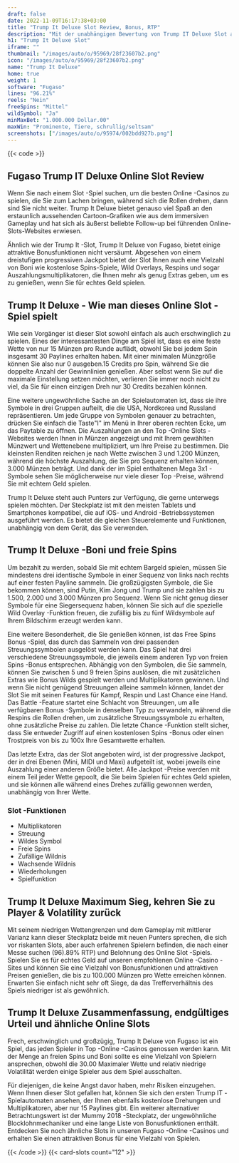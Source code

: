 ```yaml
---
draft: false
date: 2022-11-09T16:17:38+03:00
title: "Trump It Deluxe Slot Review, Bonus, RTP"
description: "Mit der unabhängigen Bewertung von Trump IT Deluxe Slot aus Fugaso können Sie kostenlos oder echtes Geld spielen und hier einen Bonus erhalten!"
h1: "Trump It Deluxe Slot"
iframe: ""
thumbnail: "/images/auto/o/95969/28f23607b2.png"
icon: "/images/auto/o/95969/28f23607b2.png"
name: "Trump It Deluxe"
home: true
weight: 1
software: "Fugaso"
lines: "96.21%"
reels: "Nein"
freeSpins: "Mittel"
wildSymbol: "Ja"
minMaxBet: "1.000.000 Dollar.00"
maxWin: "Prominente, Tiere, schrullig/seltsam"
screenshots: ["/images/auto/o/95974/002bdd927b.png"]
---
```


{{< code >}}<h2>Fugaso Trump IT Deluxe Online Slot Review</h2><p>Wenn Sie nach einem Slot -Spiel suchen, um die besten Online -Casinos zu spielen, die Sie zum Lachen bringen, während sich die Rollen drehen, dann sind Sie nicht weiter. Trump It Deluxe bietet genauso viel Spaß an den erstaunlich aussehenden Cartoon-Grafiken wie aus dem immersiven Gameplay und hat sich als äußerst beliebte Follow-up bei führenden Online-Slots-Websites erwiesen.</p><p>Ähnlich wie der Trump It -Slot, Trump It Deluxe von Fugaso, bietet einige attraktive Bonusfunktionen nicht versäumt. Abgesehen von einem dreistufigen progressiven Jackpot bietet der Slot Ihnen auch eine Vielzahl von Boni wie kostenlose Spins-Spiele, Wild Overlays, Respins und sogar Auszahlungsmultiplikatoren, die Ihnen mehr als genug Extras geben, um es zu genießen, wenn Sie für echtes Geld spielen.</p><h2>Trump It Deluxe - Wie man dieses Online Slot -Spiel spielt</h2><p>Wie sein Vorgänger ist dieser Slot sowohl einfach als auch erschwinglich zu spielen. Eines der interessantesten Dinge am Spiel ist, dass es eine feste Wette von nur 15 Münzen pro Runde auflädt, obwohl Sie bei jedem Spin insgesamt 30 Paylines erhalten haben. Mit einer minimalen Münzgröße können Sie also nur 0 ausgeben.15 Credits pro Spin, während Sie die doppelte Anzahl der Gewinnlinien genießen. Aber selbst wenn Sie auf die maximale Einstellung setzen möchten, verlieren Sie immer noch nicht zu viel, da Sie für einen einzigen Dreh nur 30 Credits bezahlen können.</p><p>Eine weitere ungewöhnliche Sache an der Spielautomaten ist, dass sie ihre Symbole in drei Gruppen aufteilt, die die USA, Nordkorea und Russland repräsentieren. Um jede Gruppe von Symbolen genauer zu betrachten, drücken Sie einfach die Taste"I" im Menü in Ihrer oberen rechten Ecke, um das Paytable zu öffnen. Die Auszahlungen an den Top -Online Slots -Websites werden Ihnen in Münzen angezeigt und mit Ihrem gewählten Münzwert und Wettenebene multipliziert, um Ihre Preise zu bestimmen. Die kleinsten Renditen reichen je nach Wette zwischen 3 und 1.200 Münzen, während die höchste Auszahlung, die Sie pro Sequenz erhalten können, 3.000 Münzen beträgt. Und dank der im Spiel enthaltenen Mega 3x1 -Symbole sehen Sie möglicherweise nur viele dieser Top -Preise, während Sie mit echtem Geld spielen.</p><p>Trump It Deluxe steht auch Punters zur Verfügung, die gerne unterwegs spielen möchten. Der Steckplatz ist mit den meisten Tablets und Smartphones kompatibel, die auf iOS- und Android -Betriebssystemen ausgeführt werden. Es bietet die gleichen Steuerelemente und Funktionen, unabhängig von dem Gerät, das Sie verwenden.</p><h2>Trump It Deluxe -Boni und freie Spins</h2><p>Um bezahlt zu werden, sobald Sie mit echtem Bargeld spielen, müssen Sie mindestens drei identische Symbole in einer Sequenz von links nach rechts auf einer festen Payline sammeln. Die großzügigsten Symbole, die Sie bekommen können, sind Putin, Kim Jong und Trump und sie zahlen bis zu 1.500, 2.000 und 3.000 Münzen pro Sequenz. Wenn Sie nicht genug dieser Symbole für eine Siegersequenz haben, können Sie sich auf die spezielle Wild Overlay -Funktion freuen, die zufällig bis zu fünf Wildsymbole auf Ihrem Bildschirm erzeugt werden kann.</p><p>Eine weitere Besonderheit, die Sie genießen können, ist das Free Spins Bonus -Spiel, das durch das Sammeln von drei passenden Streuungssymbolen ausgelöst werden kann. Das Spiel hat drei verschiedene Streuungssymbole, die jeweils einem anderen Typ von freien Spins -Bonus entsprechen. Abhängig von den Symbolen, die Sie sammeln, können Sie zwischen 5 und 9 freien Spins auslösen, die mit zusätzlichen Extras wie Bonus Wilds gespielt werden und Multiplikatoren gewinnen. Und wenn Sie nicht genügend Streuungen alleine sammeln können, landet der Slot Sie mit seinen Features für Kampf, Respin und Last Chance eine Hand. Das Battle -Feature startet eine Schlacht von Streuungen, um alle verfügbaren Bonus -Symbole in denselben Typ zu verwandeln, während die Respins die Rollen drehen, um zusätzliche Streuungssymbole zu erhalten, ohne zusätzliche Preise zu zahlen. Die letzte Chance -Funktion stellt sicher, dass Sie entweder Zugriff auf einen kostenlosen Spins -Bonus oder einen Trostpreis von bis zu 100x Ihre Gesamtwette erhalten.</p><p>Das letzte Extra, das der Slot angeboten wird, ist der progressive Jackpot, der in drei Ebenen (Mini, MIDI und Maxi) aufgeteilt ist, wobei jeweils eine Auszahlung einer anderen Größe bietet. Alle Jackpot -Preise werden mit einem Teil jeder Wette gepoolt, die Sie beim Spielen für echtes Geld spielen, und sie können alle während eines Drehes zufällig gewonnen werden, unabhängig von Ihrer Wette.</p><h3>
Slot -Funktionen</h3><ul>
<li></span>
Multiplikatoren</li>
<li></span>
Streuung</li>
<li></span>
Wildes Symbol</li>
<li></span>
Freie Spins</li>
<li></span>
Zufällige Wildnis</li>
<li></span>
Wachsende Wildnis</li>
<li></span>
Wiederholungen</li>
<li></span>
Spielfunktion</li></ul><h2>Trump It Deluxe Maximum Sieg, kehren Sie zu Player & Volatility zurück</h2><p>Mit seinem niedrigen Wettengrenzen und dem Gameplay mit mittlerer Varianz kann dieser Steckplatz beide mit neuen Punters sprechen, die sich vor riskanten Slots, aber auch erfahrenen Spielern befinden, die nach einer Messe suchen (96).89% RTP) und Belohnung des Online Slot -Spiels. Spielen Sie es für echtes Geld auf unseren empfohlenen Online -Casino -Sites und können Sie eine Vielzahl von Bonusfunktionen und attraktiven Preisen genießen, die bis zu 100.000 Münzen pro Wette erreichen können. Erwarten Sie einfach nicht sehr oft Siege, da das Trefferverhältnis des Spiels niedriger ist als gewöhnlich.</p><h2>Trump It Deluxe Zusammenfassung, endgültiges Urteil und ähnliche Online Slots</h2><p>Frech, erschwinglich und großzügig, Trump It Deluxe von Fugaso ist ein Spiel, das jeden Spieler in Top -Online -Casinos genossen werden kann. Mit der Menge an freien Spins und Boni sollte es eine Vielzahl von Spielern ansprechen, obwohl die 30.00 Maximaler Wette und relativ niedrige Volatilität werden einige Spieler aus dem Spiel ausschalten.</p><p>Für diejenigen, die keine Angst davor haben, mehr Risiken einzugehen. Wenn Ihnen dieser Slot gefallen hat, können Sie sich den ersten Trump IT -Spielautomaten ansehen, der Ihnen ebenfalls kostenlose Drehungen und Multiplikatoren, aber nur 15 Paylines gibt. Ein weiterer alternativer Betrachtungswert ist der Mummy 2018 -Steckplatz, der ungewöhnliche Blocklohnmechaniker und eine lange Liste von Bonusfunktionen enthält. Entdecken Sie noch ähnliche Slots in unseren Fugaso -Online -Casinos und erhalten Sie einen attraktiven Bonus für eine Vielzahl von Spielen.</p>{{< /code >}}
 {{< card-slots count="12" >}}
